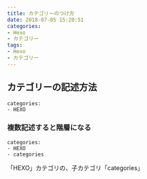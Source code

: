 ```yaml
---
title: カテゴリーのつけ方
date: 2018-07-05 15:20:51
categories:
- Hexo
- カテゴリー
tags:
- Hexo
- カテゴリー
---
```

## カテゴリーの記述方法
```
categories:
- HEXO
```

### 複数記述すると階層になる
```
categories:
- HEXO
- categories
```
「HEXO」カテゴリの、子カテゴリ「categories」

